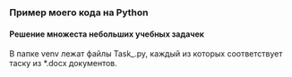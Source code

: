 ### Пример моего кода на Python
#### Решение множеста небольших учебных задачек
В папке venv лежат файлы Task_.py, каждый из которых соответствует таску из *.docx документов.
